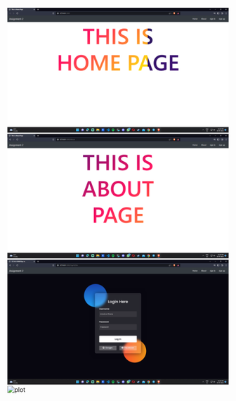 ![plot](./Project-Screenshot/home-page.png)
![plot](./Project-Screenshot/about-page.png)
![plot](./Project-Screenshot/login-page.png)
![plot](./Project-Screenshot/register.png)